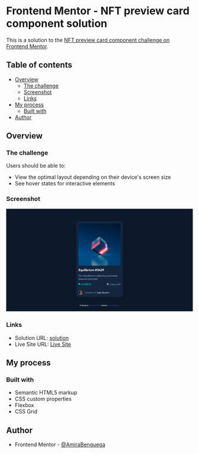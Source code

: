 # Frontend Mentor - NFT preview card component solution

This is a solution to the [NFT preview card component challenge on Frontend Mentor](https://www.frontendmentor.io/challenges/nft-preview-card-component-SbdUL_w0U).

## Table of contents

- [Overview](#overview)
  - [The challenge](#the-challenge)
  - [Screenshot](#screenshot)
  - [Links](#links)
- [My process](#my-process)
  - [Built with](#built-with)
- [Author](#author)

## Overview

### The challenge

Users should be able to:

- View the optimal layout depending on their device's screen size
- See hover states for interactive elements

### Screenshot

![screenshot](./images/Screenshot_NFT_preview_card_component.png)

### Links

- Solution URL: [solution](https://github.com/AmiraBenguega/NFT_preview_card_component)
- Live Site URL: [Live Site](https://amirabenguega.github.io/NFT_preview_card_component/)

## My process

### Built with

- Semantic HTML5 markup
- CSS custom properties
- Flexbox
- CSS Grid

## Author

- Frontend Mentor - [@AmiraBenguega](https://www.frontendmentor.io/profile/AmiraBenguega)

